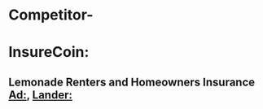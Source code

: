 # Competitor-
# InsureCoin:
## Lemonade Renters and Homeowners Insurance [Ad:](https://youtu.be/71hJTWTHvFg), [Lander:](https://www.lemonade.com/homeowners?utm_source=youtube_ho_us_bau_prospect&amp;utm_medium=ua&amp;utm_campaign=D_Leads_US)
